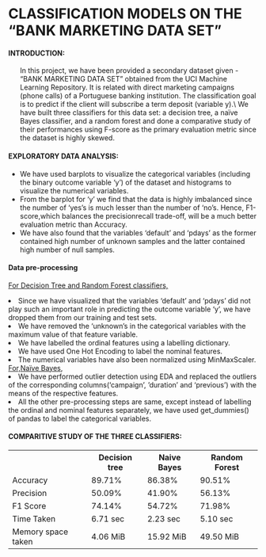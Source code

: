 # CLASSIFICATION MODELS ON THE “BANK MARKETING DATA SET” 

#### INTRODUCTION: 
<ul>
In this project, we have been provided a secondary dataset given -
“BANK MARKETING DATA SET” obtained from the UCI Machine
Learning Repository. It is related with direct marketing campaigns
(phone calls) of a Portuguese banking institution.
The classification goal is to predict if the client will subscribe a term
deposit (variable y).\
We have built three classifiers for this data set: a decision tree, a
naïve Bayes classifier, and a random forest and done a comparative
study of their performances using F-score as the primary evaluation
metric since the dataset is highly skewed.
</ul>

#### EXPLORATORY DATA ANALYSIS:
<ul>
<li> We have used barplots to visualize the categorical variables (including the binary outcome variable ‘y’) of the dataset and histograms to visualize the numerical variables.</li>
<li> From the barplot for ‘y’ we find that the data is highly imbalanced since the number of ‘yes’s is much lesser than the number of ‘no’s. Hence, F1-score,which balances the precisionrecall trade-off, will be a much better evaluation metric than Accuracy.</li>
<li> We have also found that the variables ‘default’ and ‘pdays’ as the former contained high number of unknown samples and the latter contained high number of null samples.</li>
</ul>

#### Data pre-processing
<u> For Decision Tree and Random Forest classifiers,</u>
<li> Since we have visualized that the variables ‘default’ and ‘pdays’
did not play such an important role in predicting the outcome
variable ‘y’, we have dropped them from our training and test
sets.</li>
<li> We have removed the ‘unknown’s in the categorical variables
with the maximum value of that feature variable.</li>
<li> We have labelled the ordinal features using a labelling
dictionary.</li>
<li> We have used One Hot Encoding to label the nominal features.</li>
<li> The numerical variables have also been normalized using
MinMaxScaler.</li>
<u> For,Naïve Bayes, </u>

<li> We have performed outlier detection using EDA and replaced
the outliers of the corresponding columns(‘campaign’,
’duration’ and ‘previous’) with the means of the respective
features.</li>
<li> All the other pre-processing steps are same, except instead of
labelling the ordinal and nominal features separately, we have
used get_dummies() of pandas to label the categorical
variables.</li>

#### COMPARITIVE STUDY OF THE THREE CLASSIFIERS:
<table style="width:100%">
  <tr>
    <th>       </th>
    <th>Decision tree</th>
    <th>Naive Bayes</th>
    <th>Random Forest</th>
  </tr>
  
  <tr>
    <td>Accuracy</td>
    <td>89.71%</td>
    <td>86.38%</td>
    <td>90.51%</td>
  </tr>
  <tr>
    <td>Precision</td>
    <td>50.09%</td>
    <td>41.90%</td>
    <td>56.13%</td>
  </tr>
  <tr>
    <td>F1 Score</td>
    <td>74.14%</td>
    <td>54.72%</td>
    <td>71.98%</td>
  </tr>
  <tr>
    <td>Time Taken</td>
    <td>6.71 sec</td>
    <td>2.23 sec</td>
    <td>5.10 sec</td>
  </tr>
  <tr>
    <td>Memory space taken</td>
    <td>4.06 MiB</td>
    <td>15.92 MiB</td>
    <td>49.50 MiB</td>
  </tr>
</table>


